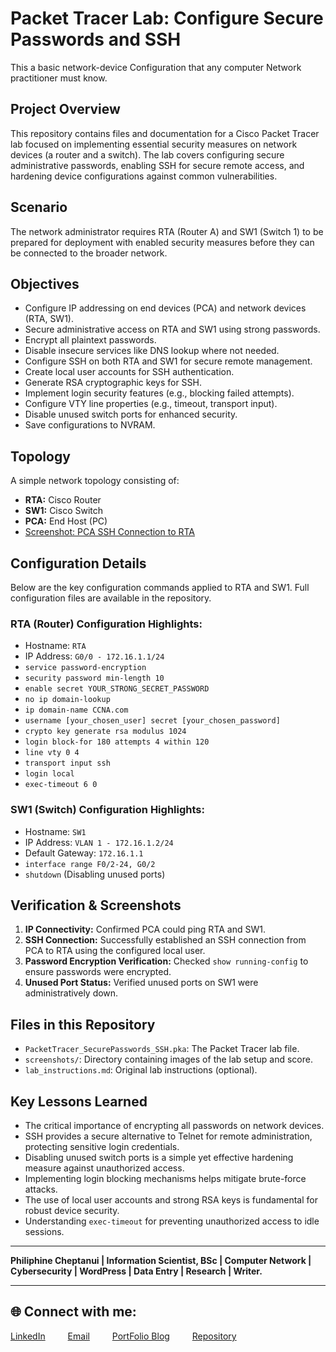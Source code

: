 # Packet Tracer Lab: Configure Secure Passwords and SSH
This a basic network-device Configuration that any computer Network practitioner must know.
## Project Overview

This repository contains files and documentation for a Cisco Packet Tracer lab focused on implementing essential security measures on network devices (a router and a switch). The lab covers configuring secure administrative passwords, enabling SSH for secure remote access, and hardening device configurations against common vulnerabilities.

## Scenario

The network administrator requires RTA (Router A) and SW1 (Switch 1) to be prepared for deployment with enabled security measures before they can be connected to the broader network.

## Objectives

* Configure IP addressing on end devices (PCA) and network devices (RTA, SW1).
* Secure administrative access on RTA and SW1 using strong passwords.
* Encrypt all plaintext passwords.
* Disable insecure services like DNS lookup where not needed.
* Configure SSH on both RTA and SW1 for secure remote management.
* Create local user accounts for SSH authentication.
* Generate RSA cryptographic keys for SSH.
* Implement login security features (e.g., blocking failed attempts).
* Configure VTY line properties (e.g., timeout, transport input).
* Disable unused switch ports for enhanced security.
* Save configurations to NVRAM.

## Topology

A simple network topology consisting of:
* **RTA:** Cisco Router
* **SW1:** Cisco Switch
* **PCA:** End Host (PC)
* [Screenshot: PCA SSH Connection to RTA]([screenshots/pca_ssh_rta.png](https://github.com/philiphineck/Configure-Password-and-SSH/blob/main/Secure%20Network%20Devices.png))

## Configuration Details

Below are the key configuration commands applied to RTA and SW1. Full configuration files are available in the repository.

### RTA (Router) Configuration Highlights:
* Hostname: `RTA`
* IP Address: `G0/0 - 172.16.1.1/24`
* `service password-encryption`
* `security password min-length 10`
* `enable secret YOUR_STRONG_SECRET_PASSWORD` 
* `no ip domain-lookup`
* `ip domain-name CCNA.com`
* `username [your_chosen_user] secret [your_chosen_password]`
* `crypto key generate rsa modulus 1024`
* `login block-for 180 attempts 4 within 120`
* `line vty 0 4`
* `transport input ssh`
* `login local`
* `exec-timeout 6 0`

### SW1 (Switch) Configuration Highlights:
* Hostname: `SW1`
* IP Address: `VLAN 1 - 172.16.1.2/24`
* Default Gateway: `172.16.1.1`
* `interface range F0/2-24, G0/2`
* `shutdown` (Disabling unused ports)

## Verification & Screenshots

1.  **IP Connectivity:** Confirmed PCA could ping RTA and SW1.
2.  **SSH Connection:** Successfully established an SSH connection from PCA to RTA using the configured local user.
3.  **Password Encryption Verification:** Checked `show running-config` to ensure passwords were encrypted.
4.  **Unused Port Status:** Verified unused ports on SW1 were administratively down.

## Files in this Repository

* `PacketTracer_SecurePasswords_SSH.pka`: The Packet Tracer lab file.
* `screenshots/`: Directory containing images of the lab setup and score.
* `lab_instructions.md`: Original lab instructions (optional).

## Key Lessons Learned

* The critical importance of encrypting all passwords on network devices.
* SSH provides a secure alternative to Telnet for remote administration, protecting sensitive login credentials.
* Disabling unused switch ports is a simple yet effective hardening measure against unauthorized access.
* Implementing login blocking mechanisms helps mitigate brute-force attacks.
* The use of local user accounts and strong RSA keys is fundamental for robust device security.
* Understanding `exec-timeout` for preventing unauthorized access to idle sessions.

---
**Philiphine Cheptanui | Information Scientist, BSc | Computer Network | Cybersecurity | WordPress | Data Entry | Research | Writer.**


---

## 🌐 Connect with me:

 [LinkedIn](https://linkedin.com/in/philiphinecheptanui) &emsp;&emsp;
 [Email](koimaphilipine@gmail.com) &emsp;&emsp;
 [PortFolio Blog](https://compnetworksecurity.blogspot.com/) &emsp;&emsp;
 [Repository](https://github.com/philiphineck/Use-Wireshark-to-View-Network-Traffic) 
